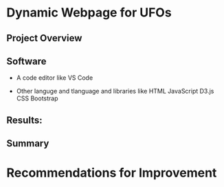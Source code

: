 # Dynamic Webpage for UFOs
## Project Overview


## Software

- A code editor like 
 VS Code
 
- Other languge and tlanguage and libraries like 
HTML
JavaScript
D3.js
CSS
Bootstrap


## Results:





## Summary

# Recommendations for Improvement
